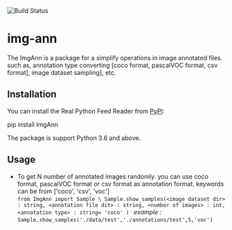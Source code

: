 ![Build Status](https://travis-ci.com/nipdep/img-ann.svg?branch=main)
# img-ann

The ImgAnn is a package for a simplify operations in image annotated files.
such as, annotation type converting \[coco format, pascalVOC format, csv format], image dataset sampling], etc.


## Installation
You can install the Real Python Feed Reader from [PyPI](https://pypi.org/project/ImgAnn/):

pip install ImgAnn

The package is support Python 3.6 and above.
 
## Usage

 
 - To get N number of annotated images randomly.
    you can use coco format, pascalVOC format or csv format as annotation format.
    <annotation type> keywords can be from \['coco', 'csv', 'voc'] \
 `
 from ImgAnn import Sample \
 Sample.show_samples(<image dataset dir> : string, <annotation file dit> : string, <number of images> : int, <annotation type> : string= 'coco' ) 
 `
    _example :_
    `
    Sample.show_samples('./data/test','./annotations/test',5,'voc')
    `
 
 
 
